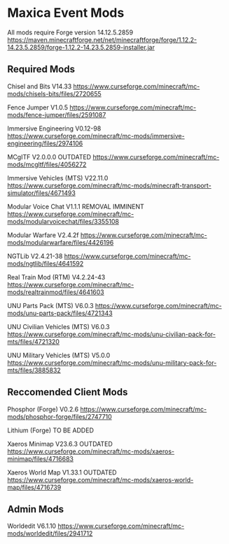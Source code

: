 # Maxica Event Mods
All mods require Forge version 14.12.5.2859
https://maven.minecraftforge.net/net/minecraftforge/forge/1.12.2-14.23.5.2859/forge-1.12.2-14.23.5.2859-installer.jar

## Required Mods

Chisel and Bits V14.33
https://www.curseforge.com/minecraft/mc-mods/chisels-bits/files/2720655

Fence Jumper V1.0.5
https://www.curseforge.com/minecraft/mc-mods/fence-jumper/files/2591087

Immersive Engineering V0.12-98
https://www.curseforge.com/minecraft/mc-mods/immersive-engineering/files/2974106

MCgITF V2.0.0.0 OUTDATED
https://www.curseforge.com/minecraft/mc-mods/mcgltf/files/4056272 

Immersive Vehicles (MTS) V22.11.0
https://www.curseforge.com/minecraft/mc-mods/minecraft-transport-simulator/files/4671493

Modular Voice Chat V1.1.1 REMOVAL IMMINENT
https://www.curseforge.com/minecraft/mc-mods/modularvoicechat/files/3355108

Modular Warfare V2.4.2f
https://www.curseforge.com/minecraft/mc-mods/modularwarfare/files/4426196

NGTLib V2.4.21-38
https://www.curseforge.com/minecraft/mc-mods/ngtlib/files/4641592

Real Train Mod (RTM) V4.2.24-43
https://www.curseforge.com/minecraft/mc-mods/realtrainmod/files/4641603

UNU Parts Pack (MTS) V6.0.3
https://www.curseforge.com/minecraft/mc-mods/unu-parts-pack/files/4721343

UNU Civilian Vehicles (MTS) V6.0.3
https://www.curseforge.com/minecraft/mc-mods/unu-civilian-pack-for-mts/files/4721320

UNU Military Vehicles (MTS) V5.0.0
https://www.curseforge.com/minecraft/mc-mods/unu-military-pack-for-mts/files/3885832

## Reccomended Client Mods

Phosphor (Forge) V0.2.6
https://www.curseforge.com/minecraft/mc-mods/phosphor-forge/files/2747710

Lithium (Forge) TO BE ADDED

Xaeros Minimap V23.6.3 OUTDATED
https://www.curseforge.com/minecraft/mc-mods/xaeros-minimap/files/4716683

Xaeros World Map V1.33.1 OUTDATED
https://www.curseforge.com/minecraft/mc-mods/xaeros-world-map/files/4716739

## Admin Mods

Worldedit V6.1.10
https://www.curseforge.com/minecraft/mc-mods/worldedit/files/2941712

